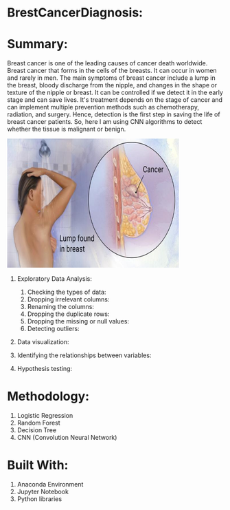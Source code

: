 # BrestCancerDiagnosis:
# Summary:
Breast cancer is one of the leading causes of cancer death worldwide. Breast cancer that forms in the cells of the breasts. It can occur in women and rarely in men. The main symptoms of breast cancer include a lump in the breast, bloody discharge from the nipple, and changes in the shape or texture of the nipple or breast. It can be controlled if we detect it in the early stage and can save lives. It's treatment depends on the stage of cancer and can implement multiple prevention methods such as chemotherapy, radiation, and surgery.
Hence, detection is the first step in saving the life of breast cancer patients. So, here I am using CNN algorithms to detect whether the tissue is malignant or benign.

<img src="image/breast.jpg" width="400px" height="300px">

1)	Exploratory Data Analysis:

    1)	Checking the types of data:
    2)	Dropping irrelevant columns:
    3)	Renaming the columns:
    4)	Dropping the duplicate rows:
    5)	Dropping the missing or null values:
    6)	Detecting outliers:
    
2)	Data visualization:
3)	Identifying the relationships between variables:
4)	Hypothesis testing:

# Methodology:
1) Logistic Regression
2) Random Forest
3) Decision Tree
4) CNN (Convolution Neural Network)

# Built With:
1) Anaconda Environment
2) Jupyter Notebook
3) Python libraries
